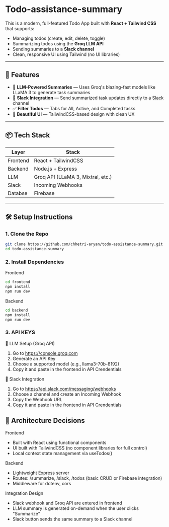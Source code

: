 # Todo-assistance-summary


This is a modern, full-featured Todo App built with **React + Tailwind CSS** that supports:
- Managing todos (create, edit, delete, toggle)
- Summarizing todos using the **Groq LLM API**
- Sending summaries to a **Slack channel**
- Clean, responsive UI using Tailwind (no UI libraries)

---

## 🚀 Features

- 🧠 **LLM-Powered Summaries** — Uses Groq's blazing-fast models like LLaMA 3 to generate task summaries
- 💬 **Slack Integration** — Send summarized task updates directly to a Slack channel
- ✅ **Filter Todos** — Tabs for All, Active, and Completed tasks
- 🌈 **Beautiful UI** — TailwindCSS-based design with clean UX

---

## 📦 Tech Stack

| Layer    | Stack                                      |
|----------|--------------------------------------------|
| Frontend | React + TailwindCSS                        |
| Backend  | Node.js + Express                          |
| LLM      | Groq API (LLaMA 3, Mixtral, etc.)          |
| Slack    | Incoming Webhooks                          |
| Databse  | Firebase                                   |


---

## 🛠️ Setup Instructions

### 1. Clone the Repo

```bash
git clone https://github.com/chhetri-aryan/todo-assistance-summary.git
cd todo-assistance-summary
```
### 2. Install Dependencies

Frontend
```bash
cd frontend
npm install
npm run dev
```

Backend
```bash
cd backend
npm install
npm run dev
```

### 3. API KEYS

🤖 LLM Setup (Groq API)
1. Go to https://console.groq.com
2. Generate an API Key
3. Choose a supported model (e.g., llama3-70b-8192)
4. Copy it and paste in the frontend in API Crendentials

💬 Slack Integration
1. Go to https://api.slack.com/messaging/webhooks
2. Choose a channel and create an Incoming Webhook
3. Copy the Webhook URL
4. Copy it and paste in the frontend in API Crendentials

## 🧠 Architecture Decisions
Frontend
- Built with React using functional components
- UI built with TailwindCSS (no component libraries for full control)
- Local context state management via useTodos()

Backend
- Lightweight Express server
- Routes: /summarize, /slack, /todos (basic CRUD or Firebase integration)
- Middleware for dotenv, cors

Integration Design
- Slack webhook and Groq API are entered in frontend
- LLM summary is generated on-demand when the user clicks "Summarize"
- Slack button sends the same summary to a Slack channel
